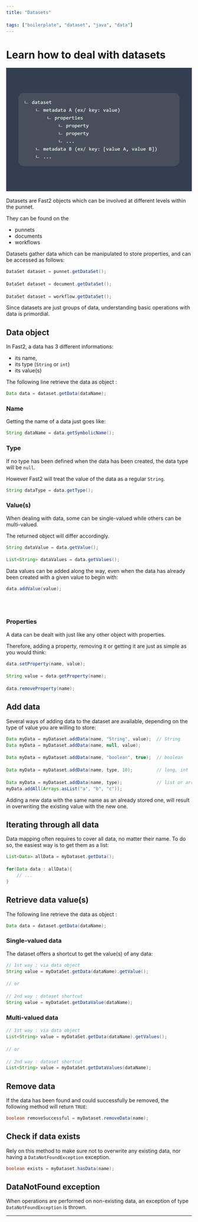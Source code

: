 ```yaml
---
title: "Datasets"

tags: ["boilerplate", "dataset", "java", "data"]
---
```


# Learn how to deal with datasets

![Dataset structure](../assets/img/cookbooks/dataset.png)

Datasets are Fast2 objects which can be involved at different levels within the punnet.

They can be found on the

- punnets
- documents
- workflows

Datasets gather data which can be manipulated to store properties, and can be accessed as follows:

```java
DataSet dataset = punnet.getDataSet();

DataSet dataset = document.getDataSet();

DataSet dataset = workflow.getDataSet();
```

Since datasets are just groups of data, understanding basic operations with data is primordial.

## Data object

In Fast2, a data has 3 different informations:

- its name,
- its type (`String` or `int`)
- its value(s)

The following line retrieve the data as object :

```java
Data data = dataset.getData(dataName);
```

### Name

Getting the name of a data just goes like:

```java
String dataName = data.getSymbolicName();
```

### Type

If no type has been defined when the data has been created, the data type will be `null`.

However Fast2 will treat the value of the data as a regular `String`.

```java
String dataType = data.getType();
```

### Value(s)

When dealing with data, some can be single-valued while others can be multi-valued.

The returned object will differ accordingly.

```java
String dataValue = data.getValue();

List<String> dataValues = data.getValues();
```

Data values can be added along the way, even when the data has already been created with a given value to begin with:

```java
data.addValue(value);
```

<br />
<br />

### Properties

A data can be dealt with just like any other object with properties.

Therefore, adding a property, removing it or getting it are just as simple as you would think:

```java
data.setProperty(name, value);

String value = data.getProperty(name);

data.removeProperty(name);
```

## Add data

Several ways of adding data to the dataset are available, depending on the type of value you are willing to store:

```java
Data myData = myDataset.addData(name, "String", value);  // String
Data myData = myDataset.addData(name, null, value);

Data myData = myDataset.addData(name, "boolean", true);  // boolean

Data myData = myDataset.addData(name, type, 10);         // long, int

Data myData = myDataset.addData(name, type);             // list or arrays of String
myData.addAll(Arrays.asList("a", "b", "c"));
```

Adding a new data with the same name as an already stored one, will result in overwriting the existing value with the new one.

## Iterating through all data

Data mapping often requires to cover all data, no matter their name. To do so, the easiest way is to get them as a list:

```java
List<Data> allData = myDataset.getData();

for(Data data : allData){
    // ...
}
```

## Retrieve data value(s)

The following line retrieve the data as object :

```java
Data data = dataset.getData(dataName);
```

### Single-valued data

The dataset offers a shortcut to get the value(s) of any data:

```java
// 1st way : via data object
String value = myDataSet.getData(dataName).getValue();

// or

// 2nd way : dataset shortcut
String value = myDataSet.getDataValue(dataName);
```

### Multi-valued data

```java
// 1st way : via data object
List<String> value = myDataSet.getData(dataName).getValues();

// or

// 2nd way : dataset shortcut
List<String> value = myDataSet.getDataValues(dataName);
```

## Remove data

If the data has been found and could successfully be removed, the following method will return `TRUE`:

```java
boolean removeSuccessful = myDataset.removeData(name);
```

## Check if data exists

Rely on this method to make sure not to overwrite any existing data, nor having a `DataNotFoundException` exception.

```java
boolean exists = myDataset.hasData(name);
```

## DataNotFound exception

When operations are performed on non-existing data, an exception of type `DataNotFoundException` is thrown.

---
